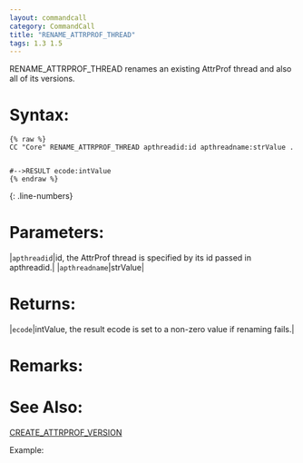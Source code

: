 ```yaml
---
layout: commandcall
category: CommandCall
title: "RENAME_ATTRPROF_THREAD"
tags: 1.3 1.5
---
```


RENAME_ATTRPROF_THREAD renames an existing AttrProf thread and also all of its versions.

# Syntax:  

```adoscript
{% raw %}
CC "Core" RENAME_ATTRPROF_THREAD apthreadid:id apthreadname:strValue .


#-->RESULT ecode:intValue
{% endraw %}
```
{: .line-numbers}

# Parameters:  

|`apthreadid`|id, the AttrProf thread is specified by its id passed in apthreadid.|
|`apthreadname`|strValue|

# Returns:  

|`ecode`|intValue, the result ecode is set to a non-zero value if renaming fails.|

# Remarks:




# See Also:  

[CREATE_ATTRPROF_VERSION](create_attrprof_version.html "CREATE_ATTRPROF_VERSION")  


Example:

